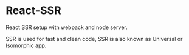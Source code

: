 # React-SSR
React SSR setup with webpack and node server.

SSR is used for fast and clean code,
SSR is also known as Universal or Isomorphic app.

